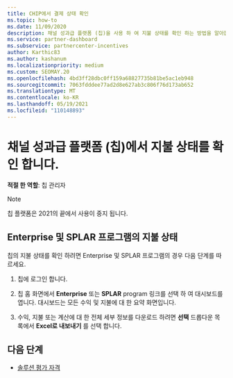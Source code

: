 ```yaml
---
title: CHIP에서 결제 상태 확인
ms.topic: how-to
ms.date: 11/09/2020
description: 채널 성과급 플랫폼 (칩)을 사용 하 여 지불 상태를 확인 하는 방법을 알아봅니다. 칩은 2021의 끝에서 사용이 중지 됩니다.
ms.service: partner-dashboard
ms.subservice: partnercenter-incentives
author: Karthic83
ms.author: kashanum
ms.localizationpriority: medium
ms.custom: SEOMAY.20
ms.openlocfilehash: 4bd3ff28dbc0ff159a68827735b81be5ac1eb948
ms.sourcegitcommit: 7063fdddee77ad2d8e627ab3c806f76d173ab652
ms.translationtype: MT
ms.contentlocale: ko-KR
ms.lasthandoff: 05/19/2021
ms.locfileid: "110148893"
---
```

# <a name="check-payment-status-in-the-channel-incentives-platform-chip"></a>채널 성과급 플랫폼 (칩)에서 지불 상태를 확인 합니다.

**적절 한 역할**: 칩 관리자

>[!NOTE]
>칩 플랫폼은 2021의 끝에서 사용이 중지 됩니다.

## <a name="payment-status-for-the-enterprise-and-splar-programs"></a>Enterprise 및 SPLAR 프로그램의 지불 상태

칩의 지불 상태를 확인 하려면 Enterprise 및 SPLAR 프로그램의 경우 다음 단계를 따르세요.

1. 칩에 로그인 합니다.
 
1. 칩 홈 화면에서 **Enterprise** 또는 **SPLAR** program 링크를 선택 하 여 대시보드를 엽니다. 대시보드는 모든 수익 및 지불에 대 한 요약 화면입니다.
 
1. 수익, 지불 또는 계산에 대 한 전체 세부 정보를 다운로드 하려면 **선택** 드롭다운 목록에서 **Excel로 내보내기** 를 선택 합니다.

## <a name="next-steps"></a>다음 단계

- [솔루션 평가 자격](chip-solution-assessment.md) 
